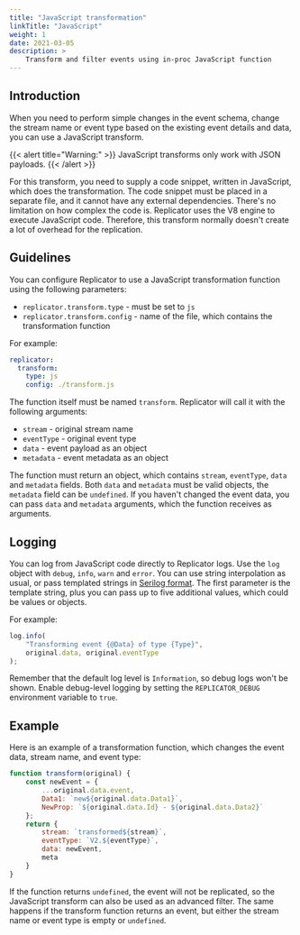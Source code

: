 ```yaml
---
title: "JavaScript transformation"
linkTitle: "JavaScript"
weight: 1
date: 2021-03-05
description: >
    Transform and filter events using in-proc JavaScript function
---
```


## Introduction

When you need to perform simple changes in the event schema, change the stream name or event type based on the existing event details and data, you can use a JavaScript transform.

{{< alert title="Warning:" >}}
JavaScript transforms only work with JSON payloads.
{{< /alert >}}

For this transform, you need to supply a code snippet, written in JavaScript, which does the transformation. The code snippet must be placed in a separate file, and it cannot have any external dependencies. There's no limitation on how complex the code is. Replicator uses the V8 engine to execute JavaScript code. Therefore, this transform normally doesn't create a lot of overhead for the replication.

## Guidelines

You can configure Replicator to use a JavaScript transformation function using the following parameters:

- `replicator.transform.type` - must be set to `js`
- `replicator.transform.config` - name of the file, which contains the transformation function

For example:

```yaml
replicator:
  transform:
    type: js
    config: ./transform.js
```

The function itself must be named `transform`. Replicator will call it with the following arguments:

- `stream` - original stream name
- `eventType` - original event type
- `data` - event payload as an object
- `metadata` - event metadata as an object

The function must return an object, which contains `stream`, `eventType`, `data` and `metadata` fields. Both `data` and `metadata` must be valid objects, the `metadata` field can be `undefined`. If you haven't changed the event data, you can pass `data` and `metadata` arguments, which the function receives as arguments.

## Logging

You can log from JavaScript code directly to Replicator logs. Use the `log` object with `debug`, `info`, `warn` and `error`. You can use string interpolation as usual, or pass templated strings in [Serilog format](https://github.com/serilog/serilog/wiki/Writing-Log-Events). The first parameter is the template string, plus you can pass up to five additional values, which could be values or objects.

For example:

```javascript
log.info(
    "Transforming event {@Data} of type {Type}", 
    original.data, original.eventType
);
```

Remember that the default log level is `Information`, so debug logs won't be shown. Enable debug-level logging by setting the `REPLICATOR_DEBUG` environment variable to `true`.

## Example

Here is an example of a transformation function, which changes the event data, stream name, and event type:

```js
function transform(original) {
    const newEvent = {
        ...original.data.event,
        Data1: `new${original.data.Data1}`,
        NewProp: `${original.data.Id} - ${original.data.Data2}`
    };
    return {
        stream: `transformed${stream}`,
        eventType: `V2.${eventType}`,
        data: newEvent,
        meta
    }
}
```

If the function returns `undefined`, the event will not be replicated, so the JavaScript transform can also be used as an advanced filter. The same happens if the transform function returns an event, but either the stream name or event type is empty or `undefined`.
